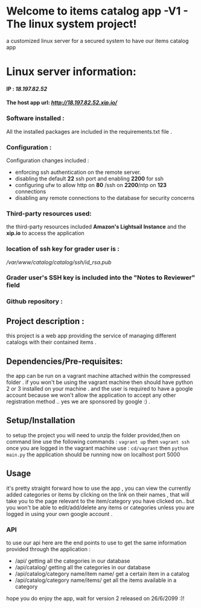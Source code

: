 ﻿# Welcome to items catalog app -V1 - The linux system project!

a customized linux server for a secured system to have our items catalog app

# Linux server information:
#### IP :  *18.197.82.52*
#### The host app url: *http://18.197.82.52.xip.io/*
### Software installed  : 
All the installed packages are included in the requirements.txt file .
### Configuration :
Configuration changes included :
- enforcing ssh authentication on the remote server.
- disabling the default **22** ssh port and enabling **2200** for ssh
- configuring ufw to allow http on **80** /ssh on **2200**/ntp on **123** connections 
- disabling any remote connections to the database for security concerns

### Third-party resources used:
the third-party resources included **Amazon's Lightsail Instance** and the **xip.io** to access the application
### location of ssh key for grader user is : 
*/var/www/catalog/catalog/ssh/id_rsa.pub*
### Grader user's SSH key is included into the "Notes to Reviewer" field
### Github repository :

## Project description :
this project is a web app providing the service of managing different catalogs with their contained items .

## Dependencies/Pre-requisites:
the app can be run on a vagrant machine attached within the compressed folder .
if you won't be using the vagrant machine then should have python 2 or 3 installed on your machine .
and the user is required to have a google account because we won't allow the application to accept any other registration method .. yes we are sponsored by google :) .
## Setup/Installation
to setup the project you will need to unzip the folder provided,then on command line use the following commands : 
`vagrant up`
then
`vagrant ssh`
once you are logged in the vagrant machine use : 
`cd/vagrant`
then
`python main.py`
the application should be running now on localhost port 5000

## Usage
it's pretty straight forward how to use the app , you can view the currently added categories or items by clicking on the link on their names , that will take you to the page relevant to the item/category you have clicked on..
but you won't be able to edit/add/delete any items or categories unless you are logged in using your own google account .

### API
to use our api here are the end points to use to get the same information provided through the application : 
 - /api/          getting all  the categories in our database
 - /api/catalog/          getting all  the categories in our database
 - /api/catalog/category name/item name/ get a certain item in a catalog
 - /api/catalog/category name/items/ get all the items available in a
   category 

hope you do enjoy the app, wait for version 2 released on 26/6/2099 :)!



